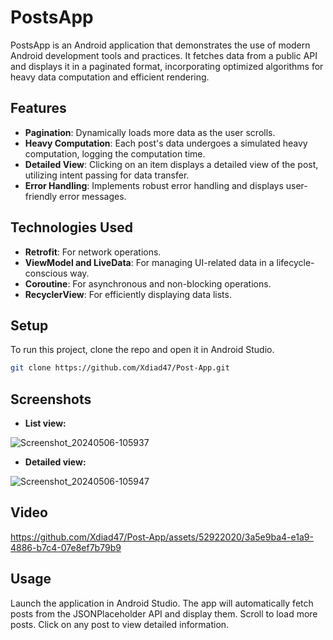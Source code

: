 # PostsApp

PostsApp is an Android application that demonstrates the use of modern Android development tools and practices. It fetches data from a public API and displays it in a paginated format, incorporating optimized algorithms for heavy data computation and efficient rendering.

## Features

- **Pagination**: Dynamically loads more data as the user scrolls.
- **Heavy Computation**: Each post's data undergoes a simulated heavy computation, logging the computation time.
- **Detailed View**: Clicking on an item displays a detailed view of the post, utilizing intent passing for data transfer.
- **Error Handling**: Implements robust error handling and displays user-friendly error messages.

## Technologies Used

- **Retrofit**: For network operations.
- **ViewModel and LiveData**: For managing UI-related data in a lifecycle-conscious way.
- **Coroutine**: For asynchronous and non-blocking operations.
- **RecyclerView**: For efficiently displaying data lists.

## Setup

To run this project, clone the repo and open it in Android Studio.

```bash
git clone https://github.com/Xdiad47/Post-App.git
```
## Screenshots

- **List view:**

 ![Screenshot_20240506-105937](https://github.com/Xdiad47/Post-App/assets/52922020/9802679a-fe8e-4e7c-93b5-5fac2b475c47)

- **Detailed view:**

![Screenshot_20240506-105947](https://github.com/Xdiad47/Post-App/assets/52922020/3e5f500f-cc1d-4037-9c41-f166894102d1)

## Video



https://github.com/Xdiad47/Post-App/assets/52922020/3a5e9ba4-e1a9-4886-b7c4-07e8ef7b79b9


## Usage
Launch the application in Android Studio.
The app will automatically fetch posts from the JSONPlaceholder API and display them.
Scroll to load more posts.
Click on any post to view detailed information.
